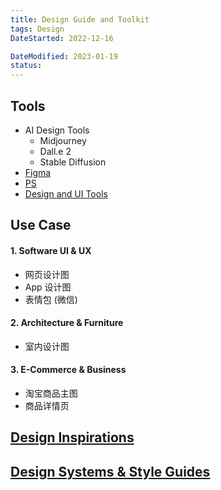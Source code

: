 ```yaml
---
title: Design Guide and Toolkit
tags: Design
DateStarted: 2022-12-16

DateModified: 2023-01-19
status:
---
```


## Tools

- AI Design Tools
  - Midjourney
  - Dall.e 2
  - Stable Diffusion
- [Figma](Figma)
- [PS](PS)
- [Design and UI Tools](Design-and-UI-Tools)

## Use Case

#### 1. Software UI & UX

- 网页设计图
- App 设计图
- 表情包 (微信)

#### 2. Architecture & Furniture

- 室内设计图

#### 3. E-Commerce & Business

- 淘宝商品主图
- 商品详情页

## [Design Inspirations](Design-Inspirations.md)

## [Design Systems & Style Guides](Design-Systems-&-Style-Guides)
